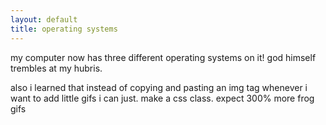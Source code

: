 ```yaml
---
layout: default
title: operating systems
---
```

<p>my computer now has three different operating systems on it! god himself
trembles at my hubris.</p>
<p>also i learned that instead of copying and pasting an img tag whenever i want 
to add little gifs i can just. make a css class. expect 300% more frog gifs <i class="frogbounce"></i></p>
